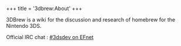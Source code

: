 +++
title = '3dbrew:About'
+++

3DBrew is a wiki for the discussion and research of homebrew for the
Nintendo 3DS.

Official IRC chat : [\#3dsdev on EFnet](irc://irc.efnet.net/3dsdev)